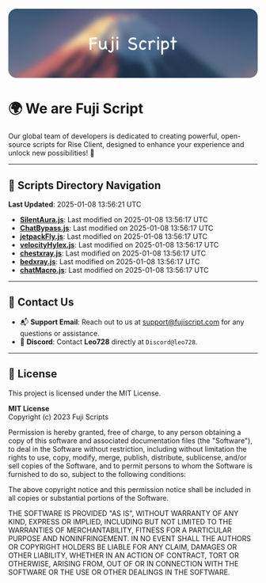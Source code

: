 ![Banner](.github/b.webp)

# 🌍 **We are Fuji Script**

Our global team of developers is dedicated to creating powerful, open-source scripts for Rise Client, designed to enhance your experience and unlock new possibilities! 🌟

---
<!-- SCRIPTS_NAVIGATION_START -->
## 📂 **Scripts Directory Navigation**

**Last Updated**: 2025-01-08 13:56:21 UTC

- **[SilentAura.js](scripts/SilentAura.js)**: Last modified on 2025-01-08 13:56:17 UTC
- **[ChatBypass.js](scripts/ChatBypass.js)**: Last modified on 2025-01-08 13:56:17 UTC
- **[jetpackFly.js](scripts/jetpackFly.js)**: Last modified on 2025-01-08 13:56:17 UTC
- **[velocityHylex.js](scripts/velocityHylex.js)**: Last modified on 2025-01-08 13:56:17 UTC
- **[chestxray.js](scripts/chestxray.js)**: Last modified on 2025-01-08 13:56:17 UTC
- **[bedxray.js](scripts/bedxray.js)**: Last modified on 2025-01-08 13:56:17 UTC
- **[chatMacro.js](scripts/chatMacro.js)**: Last modified on 2025-01-08 13:56:17 UTC

<!-- SCRIPTS_NAVIGATION_END -->

---

## 💬 **Contact Us**  
- 📬 **Support Email**: Reach out to us at [support@fujiscript.com](mailto:support@fujiscript.com) for any questions or assistance.  
- 💬 **Discord**: Contact **Leo728** directly at `Discord@leo728`.

---

## 📜 **License**

This project is licensed under the MIT License.  

**MIT License**  
Copyright (c) 2023 Fuji Scripts  

Permission is hereby granted, free of charge, to any person obtaining a copy of this software and associated documentation files (the "Software"), to deal in the Software without restriction, including without limitation the rights to use, copy, modify, merge, publish, distribute, sublicense, and/or sell copies of the Software, and to permit persons to whom the Software is furnished to do so, subject to the following conditions:  

The above copyright notice and this permission notice shall be included in all copies or substantial portions of the Software.  

THE SOFTWARE IS PROVIDED "AS IS", WITHOUT WARRANTY OF ANY KIND, EXPRESS OR IMPLIED, INCLUDING BUT NOT LIMITED TO THE WARRANTIES OF MERCHANTABILITY, FITNESS FOR A PARTICULAR PURPOSE AND NONINFRINGEMENT. IN NO EVENT SHALL THE AUTHORS OR COPYRIGHT HOLDERS BE LIABLE FOR ANY CLAIM, DAMAGES OR OTHER LIABILITY, WHETHER IN AN ACTION OF CONTRACT, TORT OR OTHERWISE, ARISING FROM, OUT OF OR IN CONNECTION WITH THE SOFTWARE OR THE USE OR OTHER DEALINGS IN THE SOFTWARE.  
